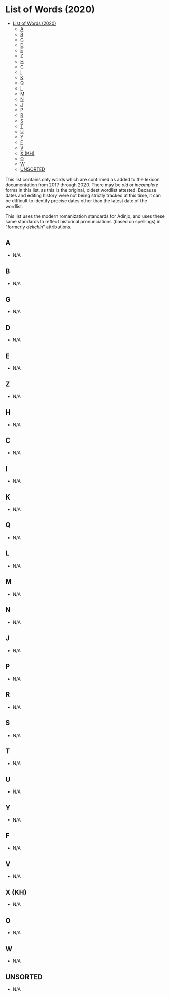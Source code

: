 # List of Words (2020)

- [List of Words (2020)](#list-of-words-2020)
  - [A](#a)
  - [B](#b)
  - [G](#g)
  - [D](#d)
  - [E](#e)
  - [Z](#z)
  - [H](#h)
  - [C](#c)
  - [I](#i)
  - [K](#k)
  - [Q](#q)
  - [L](#l)
  - [M](#m)
  - [N](#n)
  - [J](#j)
  - [P](#p)
  - [R](#r)
  - [S](#s)
  - [T](#t)
  - [U](#u)
  - [Y](#y)
  - [F](#f)
  - [V](#v)
  - [X (KH)](#x-kh)
  - [O](#o)
  - [W](#w)
  - [UNSORTED](#unsorted)

This list contains only words which are confirmed as added to the lexicon documentation from 2017 through 2020. There may be _old_ or _incomplete_ forms in this list, as this is the original, oldest wordlist attested. Because dates and editing history were not being strictly tracked at this time, it can be difficult to identify precise dates other than the latest date of the wordlist.

This list uses the modern romanization standards for Adinjo, and uses these same standards to reflect historical pronunciations (based on spellings) in "formerly _dekchin_" attributions.

## A

- N/A

## B

- N/A

## G

- N/A

## D

- N/A

## E

- N/A

## Z

- N/A

## H

- N/A

## C

- N/A

## I

- N/A

## K

- N/A

## Q

- N/A

## L

- N/A

## M

- N/A

## N

- N/A

## J

- N/A

## P

- N/A

## R

- N/A

## S

- N/A

## T

- N/A

## U

- N/A

## Y

- N/A

## F

- N/A

## V

- N/A

## X (KH)

- N/A

## O

- N/A

## W

- N/A

## UNSORTED

- N/A

